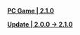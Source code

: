 **[PC Game | 2.1.0 ](https://autopatchos.starrails.com/client/download/20240425223839_3VWucOmMCTBJ9kl2/PC/StarRail_2.2.0.zip)**  

**[Update | 2.0.0 -> 2.1.0 ](https://autopatchos.starrails.com/client/hkrpg_global/35/game_2.1.0_2.2.0_hdiff_oAD65M4PktiBCKp3.zip)**   

